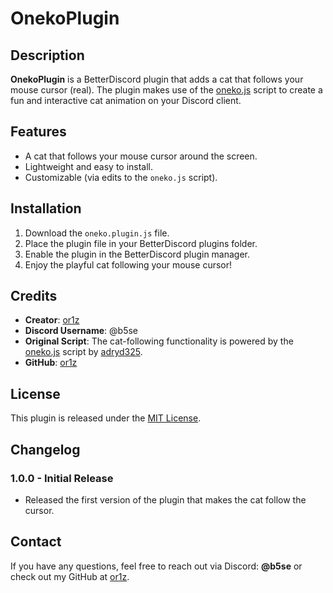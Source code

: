 # OnekoPlugin

## Description
**OnekoPlugin** is a BetterDiscord plugin that adds a cat that follows your mouse cursor (real). The plugin makes use of the [oneko.js](https://github.com/adryd325/oneko.js) script to create a fun and interactive cat animation on your Discord client.

## Features
- A cat that follows your mouse cursor around the screen.
- Lightweight and easy to install.
- Customizable (via edits to the `oneko.js` script).

## Installation
1. Download the `oneko.plugin.js` file.
2. Place the plugin file in your BetterDiscord plugins folder.
3. Enable the plugin in the BetterDiscord plugin manager.
4. Enjoy the playful cat following your mouse cursor!

## Credits
- **Creator**: [or1z](https://github.com/or1z)
- **Discord Username**: @b5se
- **Original Script**: The cat-following functionality is powered by the [oneko.js](https://github.com/adryd325/oneko.js) script by [adryd325](https://github.com/adryd325).
- **GitHub**: [or1z](https://github.com/or1z)

## License
This plugin is released under the [MIT License](https://opensource.org/licenses/MIT).

## Changelog
### 1.0.0 - Initial Release
- Released the first version of the plugin that makes the cat follow the cursor.

## Contact
If you have any questions, feel free to reach out via Discord: **@b5se** or check out my GitHub at [or1z](https://github.com/or1z).
